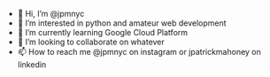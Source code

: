 - 👋 Hi, I’m @jpmnyc
- 👀 I’m interested in python and amateur web development
- 🌱 I’m currently learning Google Cloud Platform
- 💞️ I’m looking to collaborate on whatever
- 📫 How to reach me @jpmnyc on instagram or jpatrickmahoney on linkedin

<!---
jpmnyc/jpmnyc is a ✨ special ✨ repository because its `README.md` (this file) appears on your GitHub profile.
You can click the Preview link to take a look at your changes.
--->
